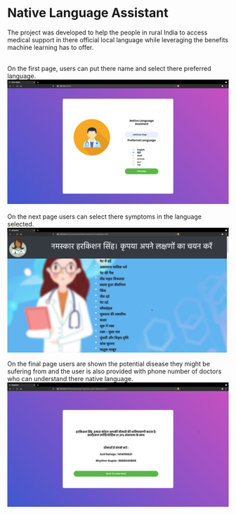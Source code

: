 # Native Language Assistant
The project was developed to help the people in rural India to access medical support in there official local language while leveraging the benefits machine learning has to offer.\
<br>

On the first page, users can put there name and select there preferred language.\
![myimage-alt-tag](https://github.com/hsahib2912/nla-cfm/blob/main/ss/p1.png)
<br>
<br>
On the next page users can select there symptoms in the language selected.
![myimage-alt-tag](https://github.com/hsahib2912/nla-cfm/blob/main/ss/p2.png)

On the final page users are shown the potential disease they might be sufering from and the user is also provided with phone number of doctors who can understand there native language.
![myimage-alt-tag](https://github.com/hsahib2912/nla-cfm/blob/main/ss/p3.png)

